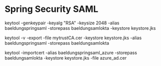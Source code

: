 # Spring Security SAML  
keytool -genkeypair -keyalg "RSA" -keysize 2048 -alias baeldungspringsaml -storepass baeldungsamlokta -keystore keystore.jks

keytool -v -export -file mytrustCA.cer -keystore keystore.jks -alias baeldungspringsaml -storepass baeldungsamlokta

keytool -importcert -alias baeldungspringsaml_azure -storepass baeldungsamlokta -keystore keystore.jks -file azure_ad.cer
